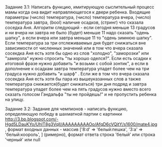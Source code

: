 Задание 3.1: Написать функцию, имитирующую сыслительный процесс мамы когда она видит направляющегося к двери ребенка. 
Входящие параметры (число) температура, (число) температура вчера, (число) температура завтра, (bool) наличие осадков, 
(стринг) что сказала соседка Аня. Алгоритм следующий - если сегодня меньше 13 градусов и ни вчера ни завтра не было (будет) 
меньше 11 надо сказать "одень шапку", а если вчера или завтра меньше 11 то "одень зимнюю шапку". Если температура за три 
отслеживаемых дня будет снижаться вне зависимости от численных значений или в том что вчера сказала сосекдка Аня есть хотя бы 
одно из слов "холодно", "заморозки" или "замерзла" нужно спросить "ты хорошо оделся?". Если есть осадки к итоговой фразе нужно 
добавить "и возьми с собой зонтик", а если в дополнение к осадкам завтра температура упадет более чем на три градуса нужно 
добавить "и шарф" . Если же в том что вчера сказала сосекдка Аня есть хотя бы пара из вышеуказанных слов а также температура 
снижается(будет снижаться) три дня подряд и завтра температура упадет более чем на пять градусов нужно вместо всего сказать 
голосом Гэндальфа "ты не пройдешь!" и не пропустить ребенка на улицу.

Задание 3.2: Задание для чемпионов - написать функцию, определяющую победу в шахматной партии с картинки 
http://3.bp.blogspot.com/-Hgd5LDauKYo/UhIT8g3VqlI/AAAAAAAAAOo/AfqD6cVQitY/s1600/mate4.jpg , формат входных данных - массив 
['8:d' => 'белый:пешка', '3:a' => 'белый:коороль', ] (римерно), формат ответа строка 'белый' или строка 'черный' или null
